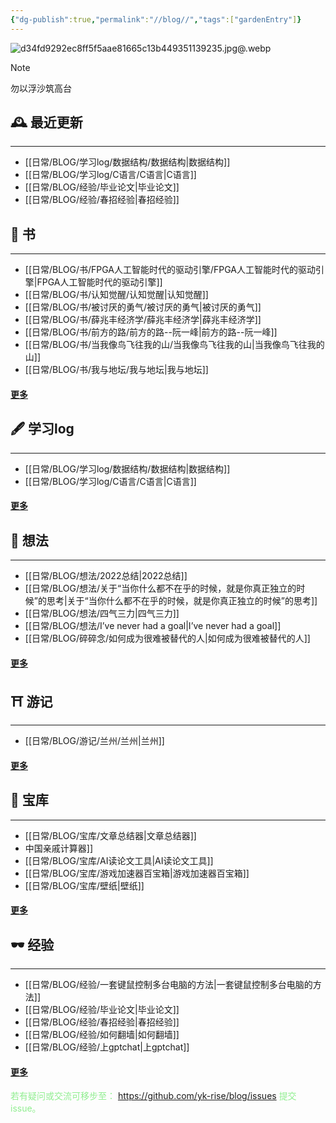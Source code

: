 ```yaml
---
{"dg-publish":true,"permalink":"//blog//","tags":["gardenEntry"]}
---
```


![d34fd9292ec8ff5f5aae81665c13b449351139235.jpg@.webp](/img/user/%E6%97%A5%E5%B8%B8/BLOG/d34fd9292ec8ff5f5aae81665c13b449351139235.jpg@.webp)


> [!NOTE] 
>  勿以浮沙筑高台

##  🕰  最近更新
---

-  [[日常/BLOG/学习log/数据结构/数据结构\|数据结构]]
-  [[日常/BLOG/学习log/C语言/C语言\|C语言]]
-  [[日常/BLOG/经验/毕业论文\|毕业论文]]
-  [[日常/BLOG/经验/春招经验\|春招经验]]

## 📕  书                                                              
---

-  [[日常/BLOG/书/FPGA人工智能时代的驱动引擎/FPGA人工智能时代的驱动引擎\|FPGA人工智能时代的驱动引擎]]
-  [[日常/BLOG/书/认知觉醒/认知觉醒\|认知觉醒]]
-  [[日常/BLOG/书/被讨厌的勇气/被讨厌的勇气\|被讨厌的勇气]]
-  [[日常/BLOG/书/薛兆丰经济学/薛兆丰经济学\|薛兆丰经济学]]
-  [[日常/BLOG/书/前方的路/前方的路--阮一峰\|前方的路--阮一峰]]
-  [[日常/BLOG/书/当我像鸟飞往我的山/当我像鸟飞往我的山\|当我像鸟飞往我的山]]
-  [[日常/BLOG/书/我与地坛/我与地坛\|我与地坛]]
#### [更多](书.md)

## 🖋  学习log
---

-  [[日常/BLOG/学习log/数据结构/数据结构\|数据结构]]
-  [[日常/BLOG/学习log/C语言/C语言\|C语言]]
#### [更多](学习log.md)

## 🧠  想法
---

-  [[日常/BLOG/想法/2022总结\|2022总结]]
- [[日常/BLOG/想法/关于“当你什么都不在乎的时候，就是你真正独立的时候”的思考\|关于“当你什么都不在乎的时候，就是你真正独立的时候”的思考]]
- [[日常/BLOG/想法/四气三力\|四气三力]]
-  [[日常/BLOG/想法/I’ve never had a goal\|I’ve never had a goal]]
- [[日常/BLOG/碎碎念/如何成为很难被替代的人\|如何成为很难被替代的人]]
#### [更多](想法.md)
## ⛩  游记
---

- [[日常/BLOG/游记/兰州/兰州\|兰州]]
#### [更多](游记.md)
## 👑  宝库
---

- [[日常/BLOG/宝库/文章总结器\|文章总结器]]
- 中国亲戚计算器]]
-  [[日常/BLOG/宝库/AI读论文工具\|AI读论文工具]]
-  [[日常/BLOG/宝库/游戏加速器百宝箱\|游戏加速器百宝箱]]
-  [[日常/BLOG/宝库/壁纸\|壁纸]]
#### [更多](宝库.md)
## 🕶  经验
---

- [[日常/BLOG/经验/一套键鼠控制多台电脑的方法\|一套键鼠控制多台电脑的方法]]
-  [[日常/BLOG/经验/毕业论文\|毕业论文]]
- [[日常/BLOG/经验/春招经验\|春招经验]]
-  [[日常/BLOG/经验/如何翻墙\|如何翻墙]]
- [[日常/BLOG/经验/上gptchat\|上gptchat]]
#### [更多](经验.md)



<font color=lightgreen> 若有疑问或交流可移步至： </font>https://github.com/yk-rise/blog/issues     <font color=lightgreen> 提交issue。</font>
